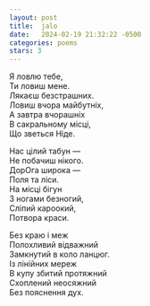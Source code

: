 ```yaml
---
layout: post
title:  jalo
date:   2024-02-19 21:32:22 -0500
categories: poems
stars: 3
---
```


Я ловлю тебе,\
Ти ловиш мене.\
Лякаєш безстрашних.\
Ловиш вчора майбутніх,\
А завтра вчорашніх\
В сакральному місці,\
Що зветься Ніде.

Нас цілий табун —\
Не побачиш нікого.\
ДорОга широка —\
Поля та ліси.\
На місці бігун\
З ногами безногий,\
Сліпий кароокий,\
Потвора краси.

Без краю і меж\
Полохливий відважний\
Замкнутий в коло ланцюг.\
Із лінійних мереж\
В купу збитий протяжний\
Схоплений неосяжний\
Без пояснення дух. 
